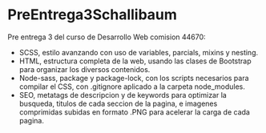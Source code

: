 # PreEntrega3Schallibaum
Pre entrega 3 del curso de Desarrollo Web comision 44670:
- SCSS, estilo avanzando con uso de variables, parcials, mixins y nesting.
- HTML, estructura completa de la web, usando las clases de Bootstrap para organizar los diversos contenidos.
- Node-sass, package y package-lock, con los scripts necesarios para compilar el CSS, con .gitignore aplicado a la carpeta node_modules.
- SEO, metatags de descripcion y de keywords para optimizar la busqueda, titulos de cada seccion de la pagina, e imagenes comprimidas subidas en formato .PNG para acelerar la carga de cada pagina.  
